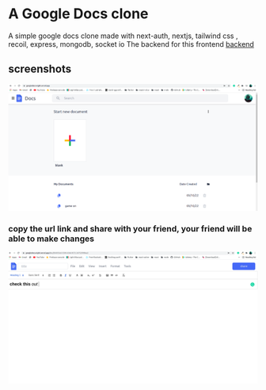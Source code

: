 # A Google Docs clone

A simple google docs clone made with next-auth, nextjs, tailwind css , recoil, express, mongodb, socket io
The backend for this frontend [backend](https://github.com/withewolf-dev/docServer)

## screenshots
 
![screenshot one](/s1.png)


### copy the url link and share with your friend, your friend will be able to make changes

![screenshot two](/s2.png)
